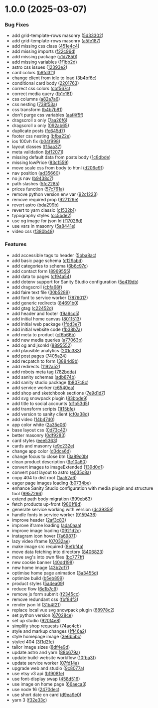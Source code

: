 # 1.0.0 (2025-03-07)


### Bug Fixes

* add grid-template-rows masonry ([5d33302](https://github.com/nonbreakingspaceltd/sallypayne/commit/5d3330211b5b466ee725543048dd310ff110f37d))
* add grid-template-rows masonry ([a5fe187](https://github.com/nonbreakingspaceltd/sallypayne/commit/a5fe187e00a05999033f6cba2a6236f07ab167d9))
* add missing css class ([451e4c4](https://github.com/nonbreakingspaceltd/sallypayne/commit/451e4c47e80e780087ec7e028a676b40b56fe7eb))
* add missing imports ([f22c96d](https://github.com/nonbreakingspaceltd/sallypayne/commit/f22c96d4c80e15dc9cbcb92dadfbcce04baf6904))
* add missing package ([c1d7850](https://github.com/nonbreakingspaceltd/sallypayne/commit/c1d785061ea608460091d6d1189eb606b33782c1))
* add missing variables ([1f1bb2d](https://github.com/nonbreakingspaceltd/sallypayne/commit/1f1bb2d1caa6f665c95ad6c4bb23791630382be2))
* astro css issues ([12393e2](https://github.com/nonbreakingspaceltd/sallypayne/commit/12393e22c0168af7eda2690d78e57445a8698fbf))
* card colors ([b9fd3f1](https://github.com/nonbreakingspaceltd/sallypayne/commit/b9fd3f1fbdd0962307f25de866d096692e6a051a))
* change client from idle to load ([3b4bf6c](https://github.com/nonbreakingspaceltd/sallypayne/commit/3b4bf6c64aa0335d08c6a620c273bba3bd9845b5))
* conditional card body ([2201763](https://github.com/nonbreakingspaceltd/sallypayne/commit/220176330b2198e7e0a896301d4075be1f09f02a))
* correct css colors ([cbf567c](https://github.com/nonbreakingspaceltd/sallypayne/commit/cbf567c0ebc2f6cfc82589ed7cc0cd7ebf3d3c61))
* correct media query ([fb1c181](https://github.com/nonbreakingspaceltd/sallypayne/commit/fb1c1815c43d888d045e7b042d4ad573917de5bb))
* css columns ([a82a7a6](https://github.com/nonbreakingspaceltd/sallypayne/commit/a82a7a68b1d1db886ec75fe0c958f16c78e29b5c))
* css nesting ([738f53a](https://github.com/nonbreakingspaceltd/sallypayne/commit/738f53a8d804134db1224bc5fc161c89a1a1403d))
* css transform ([b4b7b81](https://github.com/nonbreakingspaceltd/sallypayne/commit/b4b7b811539677ebe439d6860b2b8a576630628e))
* don't purge css variables ([aaf4f5f](https://github.com/nonbreakingspaceltd/sallypayne/commit/aaf4f5fd2f63049743828624b16bf74ce7c577bd))
* dragscroll x only ([7aa26f6](https://github.com/nonbreakingspaceltd/sallypayne/commit/7aa26f6d668dbe85aabb5b910323926ca1b36579))
* dragscroll x only ([092ab65](https://github.com/nonbreakingspaceltd/sallypayne/commit/092ab650c6ea76f57dd27e1f77a7ac1c727068b4))
* duplicate posts ([fc645d7](https://github.com/nonbreakingspaceltd/sallypayne/commit/fc645d795b9e7d88735a48d97ce8574d4c21f0f4))
* footer css nesting ([bfba22e](https://github.com/nonbreakingspaceltd/sallypayne/commit/bfba22ec079109dda9f8586825179face088f3a7))
* ios 100vh fix ([b04f998](https://github.com/nonbreakingspaceltd/sallypayne/commit/b04f998329a569db02bd59ea862759f8be32c1a8))
* layout classes ([f15aa37](https://github.com/nonbreakingspaceltd/sallypayne/commit/f15aa378d6fabf19a76a253129d5e55f21b35304))
* meta validation ([bf12071](https://github.com/nonbreakingspaceltd/sallypayne/commit/bf120712119ccc0eaf72d08039e85607990cd43a))
* missing default data from posts body ([1c8dbde](https://github.com/nonbreakingspaceltd/sallypayne/commit/1c8dbde43f4afdb7b5e00fca18ab2499d3e8cf3f))
* missing lowPrice ([83c1559](https://github.com/nonbreakingspaceltd/sallypayne/commit/83c155960343fa3dc13a4ed07d5fd8b898e66bcb))
* move scale css from body to html ([d206e91](https://github.com/nonbreakingspaceltd/sallypayne/commit/d206e91037f08eb6994106e9de73fe1d55b3c56f))
* nav position ([ad35660](https://github.com/nonbreakingspaceltd/sallypayne/commit/ad3566080137210512ca3ee6b23745f8ec2b216f))
* no js nav ([b9438c7](https://github.com/nonbreakingspaceltd/sallypayne/commit/b9438c7fe57387373d0f4102cf78af8b39218712))
* path slashes ([5fc2285](https://github.com/nonbreakingspaceltd/sallypayne/commit/5fc2285e93c7be91d4c041405c0f125a8a7fa1da))
* prices function ([57c761a](https://github.com/nonbreakingspaceltd/sallypayne/commit/57c761ac24cde95f8838528a1e10c1af8aeb8afe))
* remove python version env var ([92c1223](https://github.com/nonbreakingspaceltd/sallypayne/commit/92c122311698fb4c0e6b0490cc6bff47958aba3e))
* remove required prop ([927129e](https://github.com/nonbreakingspaceltd/sallypayne/commit/927129e634e542f82e63ada134ec72fa2ba29ea6))
* revert astro ([bda299b](https://github.com/nonbreakingspaceltd/sallypayne/commit/bda299bb50821b50c6c21e155299f0987bc7ba5c))
* revert to yarn classic ([c1532b1](https://github.com/nonbreakingspaceltd/sallypayne/commit/c1532b1844e12dd3d7d5c93562609030e7e3b4d5))
* typography styles ([cc5bde2](https://github.com/nonbreakingspaceltd/sallypayne/commit/cc5bde2446ecd60065d5517c872d8c9413b70757))
* use og image for json ld ([f17026d](https://github.com/nonbreakingspaceltd/sallypayne/commit/f17026d483b071180f639dea141230a5e860a50e))
* use vars in masonry ([5a8441e](https://github.com/nonbreakingspaceltd/sallypayne/commit/5a8441e43c1109d52ae4d91e02a4b083a0f10cb7))
* video css ([f380b48](https://github.com/nonbreakingspaceltd/sallypayne/commit/f380b484f56969fcb9b4d3f8c08a09c414a9a604))


### Features

* add accessible tags to header ([5bba8ac](https://github.com/nonbreakingspaceltd/sallypayne/commit/5bba8accb12741526aeae3bef482825a71fe5bdc))
* add basic page schema ([c129abd](https://github.com/nonbreakingspaceltd/sallypayne/commit/c129abd447b482aa045aa992d4d93eab54f93e0e))
* add categories to schema ([6b6c97c](https://github.com/nonbreakingspaceltd/sallypayne/commit/6b6c97cb48be13e9f735480a1e6edb700e8c90d4))
* add contact form ([8969555](https://github.com/nonbreakingspaceltd/sallypayne/commit/896955512f98eac0688981d6ac04bc340ceb002c))
* add data to pages ([c194a54](https://github.com/nonbreakingspaceltd/sallypayne/commit/c194a546a3fb4d5e8d813ef1d75561ad25fa0416))
* add dotenv support for Sanity Studio configuration ([5e419db](https://github.com/nonbreakingspaceltd/sallypayne/commit/5e419db90e04c616ba8e6e1f38cfb0717551adb6))
* add dragscroll ([cbfa68f](https://github.com/nonbreakingspaceltd/sallypayne/commit/cbfa68fb9b2b665eddb58c00b01ce56375493464))
* add faire text file ([30b5289](https://github.com/nonbreakingspaceltd/sallypayne/commit/30b5289f2cdba0fc76ffb6a2ff6af645ec0537ca))
* add font to service worker ([7876017](https://github.com/nonbreakingspaceltd/sallypayne/commit/78760170a63b7fb41fcb556b1503ae4c29524cc5))
* add generic redirects ([84691b0](https://github.com/nonbreakingspaceltd/sallypayne/commit/84691b05bd7be91b8f196a0fc8d3d1337f5a28e4))
* add gtag ([c22452d](https://github.com/nonbreakingspaceltd/sallypayne/commit/c22452d3e1e86b69575c6d0e248827359d4858df))
* add header and footer ([f9a9cc5](https://github.com/nonbreakingspaceltd/sallypayne/commit/f9a9cc5ffdc040faa437c8dc0130e1189303e077))
* add initial home canvas ([8011513](https://github.com/nonbreakingspaceltd/sallypayne/commit/80115138ac9e4a15afcd5ab63a261d014a3667f2))
* add initial web package ([1fdd3e7](https://github.com/nonbreakingspaceltd/sallypayne/commit/1fdd3e71f8c215be2c4e1a24814366613db6ced9))
* add initial website code ([fb38b7a](https://github.com/nonbreakingspaceltd/sallypayne/commit/fb38b7ae0ad7948799ac067a6a2e76729c238097))
* add meta to product ([cf6b66b](https://github.com/nonbreakingspaceltd/sallypayne/commit/cf6b66bc0bb6203c80e797133fe7be03514e6c1b))
* add new media queries ([a77063b](https://github.com/nonbreakingspaceltd/sallypayne/commit/a77063be682396e1f375dc861e80fcaa00fccffd))
* add og and jsonld ([8895552](https://github.com/nonbreakingspaceltd/sallypayne/commit/8895552f8321d20d9ae3f84ce08e57619f394e36))
* add plausible analytics ([201c383](https://github.com/nonbreakingspaceltd/sallypayne/commit/201c3838cb5c65a48110ec6802d563c123eaa4f6))
* add post pages ([7405a24](https://github.com/nonbreakingspaceltd/sallypayne/commit/7405a2413b6d998a0edec82652f193638f168dd4))
* add recpatch to form ([3884d9b](https://github.com/nonbreakingspaceltd/sallypayne/commit/3884d9ba989a2967d784986ce5db0b4819fd1683))
* add redirects ([1192a52](https://github.com/nonbreakingspaceltd/sallypayne/commit/1192a5225fa25b4b6bbcce80dfea6ecb00074e7f))
* add robots meta tag ([782bdda](https://github.com/nonbreakingspaceltd/sallypayne/commit/782bdda7222335c3a4df6832fa75aa3b43f460c3))
* add sanity schemas ([adb874b](https://github.com/nonbreakingspaceltd/sallypayne/commit/adb874ba1cf3da179c0ebff73d09fb09351ac4c9))
* add sanity studio package ([b807c8c](https://github.com/nonbreakingspaceltd/sallypayne/commit/b807c8c6a3609f8b326aa0f4bbd08154212e83ac))
* add service worker ([c6540ea](https://github.com/nonbreakingspaceltd/sallypayne/commit/c6540ea51e69bb3790b0045391b8bea6cdd27438))
* add shop and sketchbook sections ([7e9d1d7](https://github.com/nonbreakingspaceltd/sallypayne/commit/7e9d1d71cf4da20474b5eadf12d9fb4f7e8ed106))
* add svg snowpack plugin ([83bbde9](https://github.com/nonbreakingspaceltd/sallypayne/commit/83bbde9a1b6f3667178a77fbe78e78ce571ba2a5))
* add title to social accounts ([d1b53d5](https://github.com/nonbreakingspaceltd/sallypayne/commit/d1b53d53a27fe94299db20b2fa16c691ef0d4aa5))
* add transform scripts ([1f15bfe](https://github.com/nonbreakingspaceltd/sallypayne/commit/1f15bfe8952bd9a7765dca4b7790f1df2fa24c34))
* add version to sanity client ([cf0a38d](https://github.com/nonbreakingspaceltd/sallypayne/commit/cf0a38da92696de914d30671a8ccfcf238737bd9))
* add video ([14b47d0](https://github.com/nonbreakingspaceltd/sallypayne/commit/14b47d05160b2516efc0268633e50755c2d53553))
* app color white ([2a35e06](https://github.com/nonbreakingspaceltd/sallypayne/commit/2a35e06e50173ae797de03e748b7e257f6f63cc0))
* base layout css ([0d73c42](https://github.com/nonbreakingspaceltd/sallypayne/commit/0d73c423b42669bce1e31cf0f98e62b343200404))
* better masonry ([0df9283](https://github.com/nonbreakingspaceltd/sallypayne/commit/0df9283deb5888b72f48d0fed1d46899a254361d))
* card styles ([eee5363](https://github.com/nonbreakingspaceltd/sallypayne/commit/eee5363b6b723eff2213f70692f0ad55a2a8ea8d))
* cards and masonry ([e9c232e](https://github.com/nonbreakingspaceltd/sallypayne/commit/e9c232ec2365d2593c187edfd48d028a8e3773f1))
* change app color ([d3dca6d](https://github.com/nonbreakingspaceltd/sallypayne/commit/d3dca6d7f8d9fc3537d34f6f37b64063b4742694))
* change focus to close btn ([3a89c0b](https://github.com/nonbreakingspaceltd/sallypayne/commit/3a89c0b531c74a7577f6d9c57479ad407d035ba6))
* clean product description ([9e10a60](https://github.com/nonbreakingspaceltd/sallypayne/commit/9e10a60cec3ac84ee827e896cf1bbc5b4dc221c3))
* convert images to imageExtended ([139d0d1](https://github.com/nonbreakingspaceltd/sallypayne/commit/139d0d1bff4631ad7d943d917c2c3143fcebcd54))
* convert post layout to astro ([e035c8a](https://github.com/nonbreakingspaceltd/sallypayne/commit/e035c8a6e16ad27ba0356f915169eba43abab1d8))
* copy 404 to dist root ([1aa52a6](https://github.com/nonbreakingspaceltd/sallypayne/commit/1aa52a671ed37b80d41b4d21cf62f5ecfdf98ad4))
* eager page images loading ([b0734be](https://github.com/nonbreakingspaceltd/sallypayne/commit/b0734bed3af5383c8c8724d8ef1e5935cad13b97))
* enhance Sanity Studio configuration with media plugin and structure tool ([9957266](https://github.com/nonbreakingspaceltd/sallypayne/commit/995726643afe5927da0649a7285de0e6f0767f31))
* extend path body migration ([699eb63](https://github.com/nonbreakingspaceltd/sallypayne/commit/699eb631eccadb0c2ccfc196648d102d8ef5365d))
* fetch products up-front ([9801f8d](https://github.com/nonbreakingspaceltd/sallypayne/commit/9801f8db6a8beee246ac529de58b68dbce6e19b3))
* generate service working with version ([dc39358](https://github.com/nonbreakingspaceltd/sallypayne/commit/dc39358199bbe3ecf4c1b220a3b630e40edd0522))
* handle fonts in service worker ([9159436](https://github.com/nonbreakingspaceltd/sallypayne/commit/9159436879a8de6885f30d1f64aafbfd1892a564))
* improve header ([2af3c83](https://github.com/nonbreakingspaceltd/sallypayne/commit/2af3c8334310867c1166abb5feb397f085a55a23))
* improve iframe loading ([ada0aaa](https://github.com/nonbreakingspaceltd/sallypayne/commit/ada0aaa574ab2e5703a2d49959af2187cf9fb991))
* improve image loading ([0921d2c](https://github.com/nonbreakingspaceltd/sallypayne/commit/0921d2cbd3d621ab9ad815d5b7530ac7b55b2a4f))
* instagram icon hover ([7a69871](https://github.com/nonbreakingspaceltd/sallypayne/commit/7a69871b2f827b7c6c8ca18a713d324b45e7f41f))
* lazy video iframe ([07032ae](https://github.com/nonbreakingspaceltd/sallypayne/commit/07032aeea644659e868c4c968646386ebac2aeb1))
* make image src required ([8efbf4a](https://github.com/nonbreakingspaceltd/sallypayne/commit/8efbf4ae9ca4da976bc47e965368c16bfe2e40c3))
* move data fetching into directory ([8406823](https://github.com/nonbreakingspaceltd/sallypayne/commit/8406823a8bf3c42c1a1149ca4e27fe13044922e0))
* move svg's into own files ([bc777ff](https://github.com/nonbreakingspaceltd/sallypayne/commit/bc777ff969da5208edfee3ef4d7759d3cd396e91))
* new cookie banner ([40dd198](https://github.com/nonbreakingspaceltd/sallypayne/commit/40dd198a1363351df826eee1e6d800a93c5e679e))
* new home image ([43b2df7](https://github.com/nonbreakingspaceltd/sallypayne/commit/43b2df7420e5a94a0fc356ee7ea47094f5773cb5))
* optimise home page animation ([3a3455d](https://github.com/nonbreakingspaceltd/sallypayne/commit/3a3455d9e025ff520c2ccc11e6f5dff9c786fade))
* optimize build ([b5eb899](https://github.com/nonbreakingspaceltd/sallypayne/commit/b5eb89935c4edf9f558a4bdf57aff4b5929633cd))
* product styles ([5a4ea09](https://github.com/nonbreakingspaceltd/sallypayne/commit/5a4ea09ec77808cbe8d16baab25c3cea9d2b4dab))
* reduce flow ([6e1b7c9](https://github.com/nonbreakingspaceltd/sallypayne/commit/6e1b7c913ab64d7d504d82c3dd4c0aa4ae79e52f))
* remove js form submit ([f2345cc](https://github.com/nonbreakingspaceltd/sallypayne/commit/f2345cc413d1adb45d93163a57a7805136a2a402))
* remove redundant css ([fbf84f3](https://github.com/nonbreakingspaceltd/sallypayne/commit/fbf84f3e5426d3c4f67cc291f8f905b794ee3d54))
* render json ld ([31b4f21](https://github.com/nonbreakingspaceltd/sallypayne/commit/31b4f217f8c73c98f0610334417a832fa8f1572d))
* replace local vue svg snowpack plugin ([68978c2](https://github.com/nonbreakingspaceltd/sallypayne/commit/68978c2bfb5215f22a95a7a41bb83e3cccdde050))
* set python version ([67028ce](https://github.com/nonbreakingspaceltd/sallypayne/commit/67028cee3517782b272b694111784fa7932f320f))
* set up studio ([920f4e8](https://github.com/nonbreakingspaceltd/sallypayne/commit/920f4e8c0cb8021a260af75770287b6ccd2b3555))
* simplify shop requests ([74ac4cb](https://github.com/nonbreakingspaceltd/sallypayne/commit/74ac4cb3273ceafce5624ec822358f5ac56317d1))
* style and markup changes ([1ff46a2](https://github.com/nonbreakingspaceltd/sallypayne/commit/1ff46a2b88639d55f87274337d5f0771683e169d))
* style homepage image ([3e6b5bc](https://github.com/nonbreakingspaceltd/sallypayne/commit/3e6b5bcdb3f83006923dd54705301f038cf45a23))
* styled 404 ([3f1d2fe](https://github.com/nonbreakingspaceltd/sallypayne/commit/3f1d2fefbd1b0863526e0c941cf0f5439ecc192a))
* tailor image sizes ([8df4e9d](https://github.com/nonbreakingspaceltd/sallypayne/commit/8df4e9d933252fd634462c65cd4f26c001a67c37))
* update astro and yarn ([88b679a](https://github.com/nonbreakingspaceltd/sallypayne/commit/88b679a1cc885b8109cc24941934d147b69a87dc))
* update build-website workflow ([10fba3f](https://github.com/nonbreakingspaceltd/sallypayne/commit/10fba3fe841924185e8bf63de4a87c3ac5801638))
* update service worker ([07fd14a](https://github.com/nonbreakingspaceltd/sallypayne/commit/07fd14a75714cfbfcbd9457ad7a4e09e93a19834))
* upgrade web and studio ([9c8077a](https://github.com/nonbreakingspaceltd/sallypayne/commit/9c8077a04d5d0952c6a7a546f644a46f535a9545))
* use etsy v3 api ([b19081e](https://github.com/nonbreakingspaceltd/sallypayne/commit/b19081e7a4477523bdf840bd1096baf686227159))
* use font-display swap ([458d516](https://github.com/nonbreakingspaceltd/sallypayne/commit/458d5162104a261eddf45b7fbc8f9b25bd206cde))
* use image on home page ([66aeca3](https://github.com/nonbreakingspaceltd/sallypayne/commit/66aeca328da006c146fa0b8bebe2da3fcb6a4f43))
* use node 16 ([2470dec](https://github.com/nonbreakingspaceltd/sallypayne/commit/2470dec0cc729edc24b27adef755e22c33297778))
* use short date on card ([d9ea9e0](https://github.com/nonbreakingspaceltd/sallypayne/commit/d9ea9e0e3abf6a42e91245fe9ec69b687a084d65))
* yarn 3 ([f32e33c](https://github.com/nonbreakingspaceltd/sallypayne/commit/f32e33c18db6704ca4b65e3fc0eda213ac9421e8))
